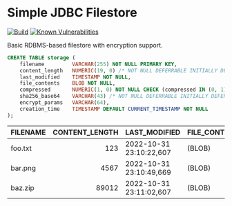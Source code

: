 Simple JDBC Filestore
=====================
[![Build](https://github.com/albertus82/simple-jdbc-filestore/actions/workflows/build.yml/badge.svg)](https://github.com/albertus82/simple-jdbc-filestore/actions)
[![Known Vulnerabilities](https://snyk.io/test/github/albertus82/simple-jdbc-filestore/badge.svg?targetFile=pom.xml)](https://snyk.io/test/github/albertus82/simple-jdbc-filestore?targetFile=pom.xml)

Basic RDBMS-based filestore with encryption support.

```sql
CREATE TABLE storage (
    filename         VARCHAR(255) NOT NULL PRIMARY KEY,
    content_length   NUMERIC(19, 0) /* NOT NULL DEFERRABLE INITIALLY DEFERRED */ CHECK (content_length >= 0),
    last_modified    TIMESTAMP NOT NULL,
    file_contents    BLOB NOT NULL,
    compressed       NUMERIC(1, 0) NOT NULL CHECK (compressed IN (0, 1)),
    sha256_base64    VARCHAR(43) /* NOT NULL DEFERRABLE INITIALLY DEFERRED */,
    encrypt_params   VARCHAR(64),
    creation_time    TIMESTAMP DEFAULT CURRENT_TIMESTAMP NOT NULL
);
```

| FILENAME | CONTENT_LENGTH | LAST_MODIFIED           | FILE_CONTENTS | COMPRESSED | SHA256_BASE64                               | ENCRYPT_PARAMS                                                   | CREATION_TIME           |
| -------- | -------------: | ----------------------- | ------------- | ---------: | ------------------------------------------- | ---------------------------------------------------------------- | ----------------------- |
| foo.txt  |            123 | 2022-10-31 23:10:22,607 | (BLOB)        |          1 | 5G7KPv58uPLaIyNB00/gyTHEwf+5jAR8/H/jGrE9bFE | (null)                                                           | 2022-10-31 23:10:22,610 |
| bar.png  |           4567 | 2022-10-31 23:10:49,669 | (BLOB)        |          0 | Aj0/svVCZP9A+0FEbGToFFxf6577BHLa37gKrPksFrg | (null)                                                           | 2022-10-31 23:10:49,672 |
| baz.zip  |          89012 | 2022-10-31 23:11:02,607 | (BLOB)        |          0 | MAKpDG3EQE+/m7nxUkZ/W+haFIx8PUm2ZhOz/tYWPKk | JilvD8V8BQ3vYs3E3htFjq1sKOiKeyidjMGtc4QaxyB2hGAN3yvq7LU7Vww2sRtC | 2022-10-31 23:11:02,610 |
